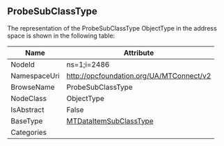 <!-- objecttype -->
## ProbeSubClassType
  
<!-- end of text -->
The representation of the ProbeSubClassType ObjectType in the address space is shown in the following table:  

|Name|Attribute|
|---|---|
|NodeId|ns=1;i=2486|
|NamespaceUri|http://opcfoundation.org/UA/MTConnect/v2|
|BrowseName|ProbeSubClassType|
|NodeClass|ObjectType|
|IsAbstract|False|
|BaseType|[MTDataItemSubClassType](../../ObjectTypes/MTDataItemSubClassType/readme.md)|
|Categories||

